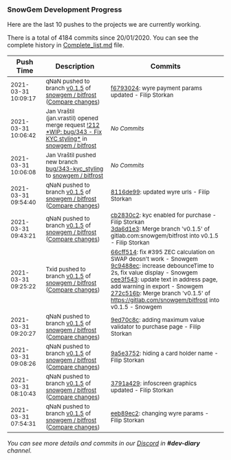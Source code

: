 
### SnowGem Development Progress

Here are the last 10 pushes to the projects we are currently working.

There is a total of 4184 commits since 20/01/2020. You can see the complete history in
 [Complete_list.md](Complete_list.md) file.

| Push Time | Description | Commits |
| --- | --- | --- |
| <sub>2021-03-31 10:09:17</sub> | <sub>qNaN pushed to branch [v0\.1\.5](https://gitlab.com/snowgem/bitfrost/commits/v0.1.5) of [snowgem / bitfrost](https://gitlab.com/snowgem/bitfrost) ([Compare changes](https://gitlab.com/snowgem/bitfrost/compare/8116de9941af60948e1de18c90c1abda6b1508d9...f679302428607aeb540d1fb5c2fe4b885d35910f))</sub> | <sub>[f6793024](https://gitlab.com/snowgem/bitfrost/-/commit/f679302428607aeb540d1fb5c2fe4b885d35910f): wyre payment params updated - Filip Storkan</sub> |
| <sub>2021-03-31 10:06:42</sub> | <sub>Jan Vraštil (jan.vrastil) opened merge request [\!212 \*WIP: bug/343 \- Fix KYC styling\*](https://gitlab.com/snowgem/bitfrost/-/merge_requests/212) in [snowgem / bitfrost](https://gitlab.com/snowgem/bitfrost)</sub> | <sub>_No Commits_</sub> |
| <sub>2021-03-31 10:06:08</sub> | <sub>Jan Vraštil pushed new branch [bug/343\-kyc\_styling](https://gitlab.com/snowgem/bitfrost/commits/bug/343-kyc_styling) to [snowgem / bitfrost](https://gitlab.com/snowgem/bitfrost)</sub> | <sub>_No Commits_</sub> |
| <sub>2021-03-31 09:54:40</sub> | <sub>qNaN pushed to branch [v0\.1\.5](https://gitlab.com/snowgem/bitfrost/commits/v0.1.5) of [snowgem / bitfrost](https://gitlab.com/snowgem/bitfrost) ([Compare changes](https://gitlab.com/snowgem/bitfrost/compare/3da6d1e333123cd22c2677a4157699d88db8722e...8116de9941af60948e1de18c90c1abda6b1508d9))</sub> | <sub>[8116de99](https://gitlab.com/snowgem/bitfrost/-/commit/8116de9941af60948e1de18c90c1abda6b1508d9): updated wyre urls - Filip Storkan</sub> |
| <sub>2021-03-31 09:43:21</sub> | <sub>qNaN pushed to branch [v0\.1\.5](https://gitlab.com/snowgem/bitfrost/commits/v0.1.5) of [snowgem / bitfrost](https://gitlab.com/snowgem/bitfrost) ([Compare changes](https://gitlab.com/snowgem/bitfrost/compare/272c516bff26a7f6387399930b92a2fcf307190c...3da6d1e333123cd22c2677a4157699d88db8722e))</sub> | <sub>[cb2830c2](https://gitlab.com/snowgem/bitfrost/-/commit/cb2830c245b4cc2c7634fd908f6afb3fed103857): kyc enabled for purchase - Filip Storkan<br>[3da6d1e3](https://gitlab.com/snowgem/bitfrost/-/commit/3da6d1e333123cd22c2677a4157699d88db8722e): Merge branch 'v0.1.5' of gitlab.com:snowgem/bitfrost into v0.1.5 - Filip Storkan</sub> |
| <sub>2021-03-31 09:25:22</sub> | <sub>Txid pushed to branch [v0\.1\.5](https://gitlab.com/snowgem/bitfrost/commits/v0.1.5) of [snowgem / bitfrost](https://gitlab.com/snowgem/bitfrost) ([Compare changes](https://gitlab.com/snowgem/bitfrost/compare/9ed70c8cc3416f3e0314673dd09a9548a88c81bf...272c516bff26a7f6387399930b92a2fcf307190c))</sub> | <sub>[66cff514](https://gitlab.com/snowgem/bitfrost/-/commit/66cff514ce21e1219fc5f4cdeefacfdc26200781): fix #395 ZEC calculation on SWAP deosn't work - Snowgem<br>[9c9488ec](https://gitlab.com/snowgem/bitfrost/-/commit/9c9488ecc4a98a6ae4ebfa9ac9a854b7b06db231): increase debounceTime to 2s, fix value display - Snowgem<br>[cee3f543](https://gitlab.com/snowgem/bitfrost/-/commit/cee3f543b00a38ae71a07ae8d811ebfd3bbb5da0): update text in address page, add warning in export - Snowgem<br>[272c516b](https://gitlab.com/snowgem/bitfrost/-/commit/272c516bff26a7f6387399930b92a2fcf307190c): Merge branch 'v0.1.5' of https://gitlab.com/snowgem/bitfrost into v0.1.5 - Snowgem</sub> |
| <sub>2021-03-31 09:20:27</sub> | <sub>qNaN pushed to branch [v0\.1\.5](https://gitlab.com/snowgem/bitfrost/commits/v0.1.5) of [snowgem / bitfrost](https://gitlab.com/snowgem/bitfrost) ([Compare changes](https://gitlab.com/snowgem/bitfrost/compare/9a5e3752f46b67c3a0b5b47fa85eaeab8a4c657b...9ed70c8cc3416f3e0314673dd09a9548a88c81bf))</sub> | <sub>[9ed70c8c](https://gitlab.com/snowgem/bitfrost/-/commit/9ed70c8cc3416f3e0314673dd09a9548a88c81bf): adding maximum value validator to purchase page - Filip Storkan</sub> |
| <sub>2021-03-31 09:08:26</sub> | <sub>qNaN pushed to branch [v0\.1\.5](https://gitlab.com/snowgem/bitfrost/commits/v0.1.5) of [snowgem / bitfrost](https://gitlab.com/snowgem/bitfrost) ([Compare changes](https://gitlab.com/snowgem/bitfrost/compare/3791a4291146f97625ec410b8465c13b9c9da9a2...9a5e3752f46b67c3a0b5b47fa85eaeab8a4c657b))</sub> | <sub>[9a5e3752](https://gitlab.com/snowgem/bitfrost/-/commit/9a5e3752f46b67c3a0b5b47fa85eaeab8a4c657b): hiding a card holder name - Filip Storkan</sub> |
| <sub>2021-03-31 08:10:43</sub> | <sub>qNaN pushed to branch [v0\.1\.5](https://gitlab.com/snowgem/bitfrost/commits/v0.1.5) of [snowgem / bitfrost](https://gitlab.com/snowgem/bitfrost) ([Compare changes](https://gitlab.com/snowgem/bitfrost/compare/eeb89ec253d8cecc1e155806e278258b6b196d0a...3791a4291146f97625ec410b8465c13b9c9da9a2))</sub> | <sub>[3791a429](https://gitlab.com/snowgem/bitfrost/-/commit/3791a4291146f97625ec410b8465c13b9c9da9a2): infoscreen graphics updated - Filip Storkan</sub> |
| <sub>2021-03-31 07:54:31</sub> | <sub>qNaN pushed to branch [v0\.1\.5](https://gitlab.com/snowgem/bitfrost/commits/v0.1.5) of [snowgem / bitfrost](https://gitlab.com/snowgem/bitfrost) ([Compare changes](https://gitlab.com/snowgem/bitfrost/compare/88f6dbcfa73816b7430a6733bb0e4187975148b3...eeb89ec253d8cecc1e155806e278258b6b196d0a))</sub> | <sub>[eeb89ec2](https://gitlab.com/snowgem/bitfrost/-/commit/eeb89ec253d8cecc1e155806e278258b6b196d0a): changing wyre params - Filip Storkan</sub> |

_You can see more details and commits in our [Discord](https://discord.gg/zumGnbg) in **#dev-diary** channel._
